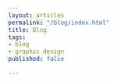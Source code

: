 ```yaml
---
layout: articles
permalink: "/blog/index.html"
title: Blog
tags:
- blog
- graphic design
published: false

---
```

